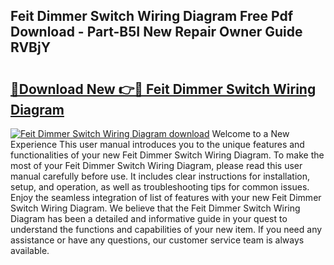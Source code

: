 ## Feit Dimmer Switch Wiring Diagram Free Pdf Download - Part-B5I New Repair Owner Guide RVBjY

# <h2><a href="http://dfiyxd.blite.top/?on=Feit+Dimmer+Switch+Wiring+Diagram">🔗Download New 👉🔴 Feit Dimmer Switch Wiring Diagram</a></h2>

[![Feit Dimmer Switch Wiring Diagram download](https://i.imgur.com/lujVjoI.png)](http://dfiyxd.blite.top/?on=Feit+Dimmer+Switch+Wiring+Diagram)
Welcome to a New Experience This user manual introduces you to the unique features and functionalities of your new Feit Dimmer Switch Wiring Diagram. To make the most of your Feit Dimmer Switch Wiring Diagram, please read this user manual carefully before use. It includes clear instructions for installation, setup, and operation, as well as troubleshooting tips for common issues. Enjoy the seamless integration of list of features with your new Feit Dimmer Switch Wiring Diagram. We believe that the Feit Dimmer Switch Wiring Diagram has been a detailed and informative guide in your quest to understand the functions and capabilities of your new item. If you need any assistance or have any questions, our customer service team is always available.
